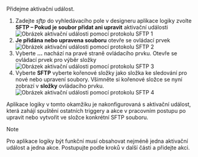 Přidejme aktivační událost.

1. Zadejte *sftp* do vyhledávacího pole v designeru aplikace logiky zvolte **SFTP – Pokud je soubor přidat ani upravit** aktivační události   
   ![Obrázek aktivační události pomocí protokolu SFTP 1](./media/connectors-create-api-sftp/trigger-1.png)  
2. **Je přidána nebo upravena souboru** otevře se ovládací prvek  
   ![Obrázek aktivační události pomocí protokolu SFTP 2](./media/connectors-create-api-sftp/trigger-2.png)  
3. Vyberte **...**  nachází na pravé straně ovládacího prvku. Otevře se ovládací prvek pro výběr složky  
   ![Obrázek aktivační události pomocí protokolu SFTP 3](./media/connectors-create-api-sftp/action-1.png)  
4. Vyberte **SFTP** vyberte kořenové složky jako složka ke sledování pro nové nebo upravení soubory. Všimněte si kořenové složce se nyní zobrazí v **složky** ovládacího prvku.  
   ![Obrázek aktivační události pomocí protokolu SFTP 4](./media/connectors-create-api-sftp/action-2.png)   

Aplikace logiky v tomto okamžiku je nakonfigurovaná s aktivační událost, která zahájí spuštění ostatních triggery a akce v pracovním postupu po upravit nebo vytvořit ve složce konkrétní SFTP souboru. 

> [!NOTE]
> Pro aplikace logiky být funkční musí obsahovat nejméně jedna aktivační událost a jedna akce. Postupujte podle kroků v další části a přidejte akci.  
> 
> 


